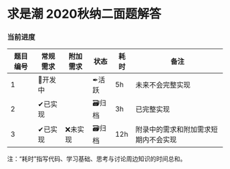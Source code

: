 # 求是潮 2020秋纳二面题解答


### 当前进度

| 题目编号 | 常规需求 | 附加需求 | 状态 | 耗时 | 备注 |
| --- | --- | --- | --- | --- | --- |
| 1 | 🔨开发中 |  | ✒活跃 | 5h | 未来不会完整实现 |
| 2 | ✔已实现 |  | 🗃️归档 | 3h | 已完整实现 |
| 3 | ✔已实现 | ❌未实现 | 🗃️归档 | 12h | 附录中的需求和附加需求短期内不会实现 |

注：“耗时”指写代码、学习基础、思考与讨论周边知识的时间总和。

